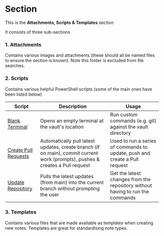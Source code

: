 # Section
This is the **Attachments, Scripts & Templates** section

It consists of three sub-sections

### 1. Attachments
Contains various images and attachments (these should all be named files to ensure the section is known).  Note this folder is excluded from file searches.

### 2. Scripts
Contains various helpful PowerShell scripts (some of the main ones have been listed below)

| Script | Description | Usage |
| ---- | ---- | ---- |
| [Blank Terminal](Scripts/Blank%20Terminal.ps1) | Opens an empty terminal at the vault's location | Run custom commands (e.g. git) against the vault directory |
| [Create Pull Requests](Scripts/Create%20Pull%20Requests.ps1) | Automatically pull latest updates, create branch (if on main), commit current work (prompts), pushes & creates a Pull request  | Used to run a series of commands to update, push and create a Pull request |
| [Update Repository](Scripts/Update%20Repository.ps1) | Pulls the latest updates (from main) into the current branch without prompting the user | Get the latest changes from the repository without having to run the commands |

### 3. Templates
Contains various files that are made available as templates when creating new notes.  Templates are great for standardising note types.